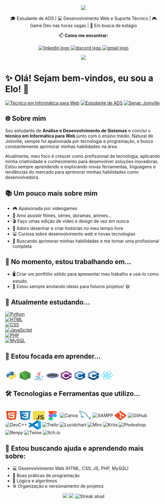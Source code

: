 <div align="center">
  <img height="150" src="https://i.postimg.cc/7P34FxZB/redondo.png" />

  <p align="center">
  🎓 Estudante de ADS | 💻 Desenvolvimento Web e Suporte Técnico | 🎮 Game Dev nas horas vagas | 🚀 Em busca de estágio
  </p>

  📫 <strong>Como me encontrar:</strong><br><br>
  <a href="https://www.linkedin.com/in/eloizeaiume/" target="_blank">
    <img src="https://img.shields.io/static/v1?message=LinkedIn&logo=linkedin&label=&color=0077B5&logoColor=white&labelColor=&style=for-the-badge" height="25" alt="linkedin logo" />
  </a>
  <a href="https://discord.com/users/eloaiume" target="_blank">
    <img src="https://img.shields.io/static/v1?message=Discord&logo=discord&label=&color=5865F2&logoColor=white&labelColor=&style=for-the-badge" height="25" alt="discord logo" />
  </a>
  <a href="mailto:eloizeayumi@gmail.com" target="_blank">
    <img src="https://img.shields.io/static/v1?message=Gmail&logo=gmail&label=&color=c14438&logoColor=white&labelColor=&style=for-the-badge" height="25" alt="gmail logo" />
  </a>

  <img src="https://visitor-badge.laobi.icu/badge?page_id=ATalDaAiume&"/>
</div>

# ✨ Olá! Sejam bem-vindos, eu sou a Elo! 👋
[![Técnico em Informática para Web](https://img.shields.io/badge/Técnico-Informática%20para%20Web-purple?style=for-the-badge&logo=windows-terminal&logoColor=white)]()
[![Estudante de ADS](https://img.shields.io/badge/Curso-ADS-blue?style=for-the-badge&logo=OpenAccess&logoColor=white)]()
[![Senac Joinville](https://img.shields.io/badge/Instituição-Senac%20Joinville-orange?style=for-the-badge&logo=Google-Scholar&logoColor=white)](https://www.sc.senac.br/)

## 🌐 Sobre mim
Sou estudante de **Análise e Desenvolvimento de Sistemas** e concluí o **técnico em Informática para Web** junto com o ensino médio. Natural de Joinville, sempre fui apaixonada por tecnologia e programação, e busco constantemente aprimorar minhas habilidades na área.

Atualmente, meu foco é crescer como profissional de tecnologia, aplicando minha criatividade e conhecimento para desenvolver soluções inovadoras. Estou sempre aprendendo e explorando novas ferramentas, linguagens e tendências do mercado para aprimorar minhas habilidades como desenvolvedora.

## 📚 Um pouco mais sobre mim
- 🎮 Apaixonada por videogames
- 🎥 Amo assistir filmes, séries, doramas, animes...
- 🎬 Faço umas edição de vídeo e design de vez em nunca
- 🎨 Adoro desenhar e criar histórias no meu tempo livre
- 💻 Curiosa sobre desenvolvimento web e novas tecnologias
- 🚀 Buscando aprimorar minhas habilidades e me tornar uma profissional completa

## 🔭 No momento, estou trabalhando em...
- 🖥️ Criar um portfólio sólido para apresentar meu trabalho e usá-lo como estudo.
- 📝 Estou sempre anotando ideias para futuros projetos! 😆

## 📘 Atualmente estudando...
[![Python](https://img.shields.io/badge/Python-Bootcamp%20da%20DIO-4D4D4D?style=for-the-badge&logo=python&logoColor=white&labelColor=FFD43B)]()  
[![HTML](https://img.shields.io/badge/HTML-Revisão%20e%20Aprofundamento-4D4D4D?style=for-the-badge&logo=html5&logoColor=white&labelColor=E34F26)]()  
[![CSS](https://img.shields.io/badge/CSS-Revisão%20e%20Aprofundamento-4D4D4D?style=for-the-badge&logo=css3&logoColor=white&labelColor=1572B6)]()  
[![JavaScript](https://img.shields.io/badge/JavaScript-Revisão%20e%20Aprofundamento-4D4D4D?style=for-the-badge&logo=javascript&logoColor=white&labelColor=4CAF50)]()  
[![PHP](https://img.shields.io/badge/PHP-Projetos%20Acadêmicos-4D4D4D?style=for-the-badge&logo=php&logoColor=white&labelColor=777BB4)]()  
[![MySQL](https://img.shields.io/badge/MySQL-Projetos%20Acadêmicos-4D4D4D?style=for-the-badge&logo=mysql&logoColor=white&labelColor=4479A1)]()

## 🌱 Estou focada em aprender...
<div style="display: inline_block"><br>
  <img align="center" alt="Python" height="30" width="40" src="https://raw.githubusercontent.com/devicons/devicon/master/icons/python/python-original.svg">
  <img align="center" alt="Node.js" height="30" width="40" src="https://raw.githubusercontent.com/devicons/devicon/master/icons/nodejs/nodejs-original.svg">
  <img align="center" alt="Java" height="30" width="40" src="https://raw.githubusercontent.com/devicons/devicon/master/icons/java/java-original.svg">
  <img align="center" alt="PHP" height="30" width="40" src="https://raw.githubusercontent.com/devicons/devicon/master/icons/php/php-original.svg">
  <img align="center" alt="Csharp" height="30" width="40" src="https://raw.githubusercontent.com/devicons/devicon/master/icons/csharp/csharp-original.svg">
  <img align="center" alt="C" height="30" width="40" src="https://raw.githubusercontent.com/devicons/devicon/master/icons/c/c-original.svg">
  <img align="center" alt="C++" height="30" width="40" src="https://raw.githubusercontent.com/devicons/devicon/master/icons/cplusplus/cplusplus-original.svg">
  <img align="center" alt="React" height="30" width="40" src="https://raw.githubusercontent.com/devicons/devicon/master/icons/react/react-original.svg">
</div>

## 🛠️ Tecnologias e Ferramentas que utilizo...
<div style="display: inline_block"><br>
  <img align="center" alt="HTML" height="30" width="40" src="https://raw.githubusercontent.com/devicons/devicon/master/icons/html5/html5-original.svg">
  <img align="center" alt="CSS" height="30" width="40" src="https://raw.githubusercontent.com/devicons/devicon/master/icons/css3/css3-original.svg">
  <img align="center" alt="JavaScript" height="30" width="40" src="https://raw.githubusercontent.com/devicons/devicon/master/icons/javascript/javascript-original.svg">
  <img align="center" alt="Figma" height="30" width="40" src="https://raw.githubusercontent.com/devicons/devicon/master/icons/figma/figma-original.svg">
  <img align="center" alt="Canva" height="30" width="40" src="https://cdn.jsdelivr.net/gh/devicons/devicon/icons/canva/canva-original.svg">
  <img align="center" alt="MySQL" height="30" width="40" src="https://raw.githubusercontent.com/devicons/devicon/master/icons/mysql/mysql-original.svg">
  <img align="center" alt="XAMPP" height="30" width="40" src="https://cdn.simpleicons.org/xampp/FF4F00">
  <img align="center" alt="Git" height="30" width="40" src="https://raw.githubusercontent.com/devicons/devicon/master/icons/git/git-original.svg">
  <img align="center" alt="GitHub" height="30" width="40" src="https://cdn.simpleicons.org/github/24292F">
  <img align="center" alt="DevC++" height="40" width="40" style="border-radius: 10px;" src="https://styles.redditmedia.com/t5_32raz/styles/communityIcon_yria07xbhfn61.png">
  <img align="center" alt="VSCode" height="30" width="40" src="https://raw.githubusercontent.com/devicons/devicon/master/icons/vscode/vscode-original.svg">
  <img align="center" alt="Trello" height="30" width="40" src="https://cdn.jsdelivr.net/gh/devicons/devicon/icons/trello/trello-plain.svg">
  <img align="center" alt="Lucidchart" height="30" width="40" src="https://images.icon-icons.com/2699/PNG/512/lucidchart_logo_icon_170973.png">
  <img align="center" alt="Miro" height="30" width="40" src="https://cdn.simpleicons.org/miro/3A3A3A">
  <img align="center" alt="Krita" height="30" width="40" src="https://cdn.simpleicons.org/krita/9B59B6">
  <img align="center" alt="Photoshop" height="30" width="40" src="https://upload.wikimedia.org/wikipedia/commons/a/af/Adobe_Photoshop_CC_icon.svg">
  <img align="center" alt="Renpy" height="30" width="40" src="https://cdn.simpleicons.org/renpy/F48FB1">
  <img align="center" alt="Twine" height="40" width="40" src="https://upload.wikimedia.org/wikipedia/commons/thumb/0/0a/Twine_vector_logo.svg/1200px-Twine_vector_logo.svg.png">
  <img align="center" alt="Itch.io" height="30" width="40" src="https://cdn.simpleicons.org/itchdotio/ED1C24">
</div>

## 🤔 Estou buscando ajuda e aprendendo mais sobre:
- 💻 Desenvolvimento Web (HTML, CSS, JS, PHP, MySQL)
- 📐 Boas práticas de programação
- 🧠 Lógica e algoritmos
- ⚙️ Organização e versionamento de projetos

<p align="center">
    <img height="150em" src="https://github-readme-stats.vercel.app/api?username=ATalDaAiume&show_icons=true&theme=midnight-purple"/>
    <img height="150em" src="https://github-readme-stats.vercel.app/api/top-langs/?username=ATalDaAiume&layout=compact&theme=midnight-purple"/>
    <img height="150em" alt="Streak atual" src="https://streak-stats.demolab.com?user=ATalDaAiume&locale=pt-br&mode=daily&theme=midnight-purple&hide_border=false&border_radius=5&order=3"/>
</p>
